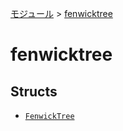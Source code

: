 [モジュール](../index.md) > [fenwicktree]()

# fenwicktree

## Structs

- [`FenwickTree`](./FenwickTree.md)
